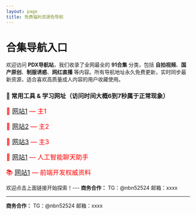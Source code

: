 ```yaml
---
layout: page
title: 免费福利资源色导航
---
```

<h1>合集导航入口</h1>
<p>
欢迎访问 <strong>PDX导航站</strong>，我们收录了全网最全的 <strong>91合集</strong> 分类，包括 <strong>自拍视频</strong>、<strong>国产原创</strong>、<strong>制服诱惑</strong>、<strong>网红直播</strong> 等内容。所有导航地址永久免费更新，实时同步最新资源，适合喜欢高质量成人内容的用户收藏使用。
</p>

### 🔗 常用工具 & 学习网址（访问时间大概6到7秒属于正常现象）

<span style="color: red; font-size: 1.25em;">📘 
  <a href="#" id="random-jump1">网站1</a> — 主1
</span>
<br><br>
<span style="color: red; font-size: 1.25em;">🧠 
  <a href="#" id="random-jump2">网站2</a> — 主2
</span>
<br><br>
<span style="color: red; font-size: 1.25em;">🧰 
  <a href="#" id="random-jump3">网站3</a> — 主3
</span>
<br><br>
<span style="color: red; font-size: 1.25em;">💬 
  <a href="https://chat.openai.com/">网站1</a> — 人工智能聊天助手
</span>
<br><br>
<span style="color: red; font-size: 1.25em;">📚 
  <a href="https://developer.mozilla.org/">网站1</a> — 前端开发权威资料
</span>

欢迎点击上面链接开始探索！---
**商务合作：** TG：@nbn52524  邮箱：xxxx

<script>
  // 网站1的子域名
  var sites1 = [
    "https://zndwads.pdx2.cc/",
    "https://gootdad.pdx2.cc/",
    "https://sdwdax.pdx2.cc/"
  ];
  // 网站2的子域名
  var sites2 = [
    "https://ubeasq.pdx3.cc/",
    "https://kudsbs.pdx3.cc/",
    "https://nhsawn.pdx3.cc/"
  ];
  // 网站3的子域名
  var sites3 = [
    "https://heufhd.pdx4.cc/",
    "https://bsadwb.pdx4.cc/",
    "https://heufhd.pdx4.cc/"
  ];
  document.getElementById('random-jump1').onclick = function(e) {
    e.preventDefault();
    window.location.href = sites1[Math.floor(Math.random() * sites1.length)];
  }
  document.getElementById('random-jump2').onclick = function(e) {
    e.preventDefault();
    window.location.href = sites2[Math.floor(Math.random() * sites2.length)];
  }
  document.getElementById('random-jump3').onclick = function(e) {
    e.preventDefault();
    window.location.href = sites3[Math.floor(Math.random() * sites3.length)];
  }
</script>
<!-- 页面底部商务合作信息 -->
---
**商务合作：** TG：@nbn52524  邮箱：xxxx
